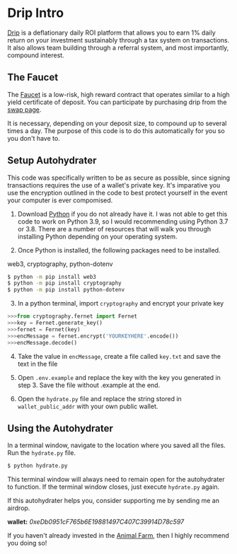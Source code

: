 # Drip Intro

[Drip](https://drip.community) is a deflationary daily ROI platform that allows
you to earn 1% daily return on your investment sustainably through a tax system
on transactions. It also allows team building through a referral system, and most
importantly, compound interest. 


## The Faucet

The [Faucet](https://drip.community/faucet) is a low-risk, high reward contract that operates similar to a high yield 
certificate of deposit. You can participate by purchasing drip from the [swap page](https://drip.community/fountain).

It is necessary, depending on your deposit size, to compound up to several times a day. The purpose of this code
is to do this automatically for you so you don't have to. 

## Setup Autohydrater

This code was specifically written to be as secure as possible, since signing transactions requires the use of
a wallet's private key. It's imparative you use the encryption outlined in the code to best protect yourself
in the event your computer is ever compomised. 

1. Download [Python](https://www.python.org/downloads/) if you do not already have it. I was not able to get this code
to work on Python 3.9, so I would recommending using Python 3.7 or 3.8. There are a number of resources that will walk 
you through installing Python depending on your operating system.

2. Once Python is installed, the following packages need to be installed.

web3, cryptography, python-dotenv
 
```bash
$ python -m pip install web3
$ python -m pip install cryptography
$ python -m pip install python-dotenv
```

3. In a python terminal, import `cryptography` and encrypt your private key

```py
>>>from cryptography.fernet import Fernet
>>>key = Fernet.generate_key()
>>>fernet = Fernet(key)
>>>encMessage = fernet.encrypt('YOURKEYHERE'.encode())
>>>encMessage.decode()
```

4. Take the value in `encMessage`, create a file called `key.txt` and save the text in the file 

5. Open `.env.example` and replace the key with the key you generated in step 3. Save the file without .example at the end. 

6. Open the `hydrate.py` file and replace the string stored in `wallet_public_addr` with your own public wallet.

## Using the Autohydrater

In a terminal window, navigate to the location where you saved all the files. Run the `hydrate.py` file.

```bash
$ python hydrate.py
```

This terminal window will always need to remain open for the autohydrater to function. If the terminal window closes, just execute
`hydrate.py` again.

If this autohydrater helps you, consider supporting me by sending me an airdrop. 

**wallet:** *0xeDb0951cF765b6E19881497C407C39914D78c597*

If you haven't already invested in the [Animal Farm](https://theanimalfarm/referrals/0xeDb0951cF765b6E19881497C407C39914D78c597), then I highly recommend you doing so!
